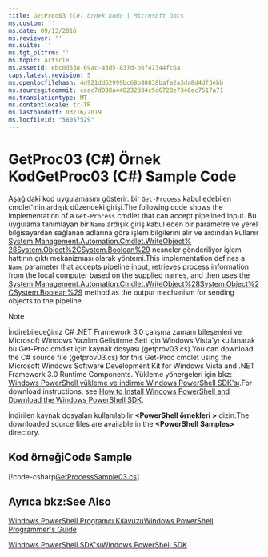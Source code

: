 ```yaml
---
title: GetProc03 (C#) örnek kodu | Microsoft Docs
ms.custom: ''
ms.date: 09/13/2016
ms.reviewer: ''
ms.suite: ''
ms.tgt_pltfrm: ''
ms.topic: article
ms.assetid: ebc0d538-69ac-43d5-837d-b6f47344fc6a
caps.latest.revision: 5
ms.openlocfilehash: 4d921dd62999bc68b80838bafa2a3da8d4df3ebb
ms.sourcegitcommit: caac7d098a448232304c9d6728e7340ec7517a71
ms.translationtype: MT
ms.contentlocale: tr-TR
ms.lasthandoff: 03/16/2019
ms.locfileid: "58057529"
---
```

# <a name="getproc03-c-sample-code"></a><span data-ttu-id="29f7d-102">GetProc03 (C#) Örnek Kod</span><span class="sxs-lookup"><span data-stu-id="29f7d-102">GetProc03 (C#) Sample Code</span></span>

<span data-ttu-id="29f7d-103">Aşağıdaki kod uygulamasını gösterir. bir `Get-Process` kabul edebilen cmdlet'inin ardışık düzendeki girişi.</span><span class="sxs-lookup"><span data-stu-id="29f7d-103">The following code shows the implementation of a `Get-Process` cmdlet that can accept pipelined input.</span></span> <span data-ttu-id="29f7d-104">Bu uygulama tanımlayan bir `Name` ardışık giriş kabul eden bir parametre ve yerel bilgisayardan sağlanan adlarına göre işlem bilgilerini alır ve ardından kullanır [System.Management.Automation.Cmdlet.WriteObject% 28System.Object%2CSystem.Boolean%29](/dotnet/api/System.Management.Automation.Cmdlet.WriteObject%28System.Object%2CSystem.Boolean%29) nesneler gönderiliyor işlem hattının çıktı mekanizması olarak yöntemi.</span><span class="sxs-lookup"><span data-stu-id="29f7d-104">This implementation defines a `Name` parameter that accepts pipeline input, retrieves process information from the local computer based on the supplied names, and then uses the [System.Management.Automation.Cmdlet.WriteObject%28System.Object%2CSystem.Boolean%29](/dotnet/api/System.Management.Automation.Cmdlet.WriteObject%28System.Object%2CSystem.Boolean%29) method as the output mechanism for sending objects to the pipeline.</span></span>

> [!NOTE]
> <span data-ttu-id="29f7d-105">İndirebileceğiniz C# .NET Framework 3.0 çalışma zamanı bileşenleri ve Microsoft Windows Yazılım Geliştirme Seti için Windows Vista'yı kullanarak bu Get-Proc cmdlet için kaynak dosyası (getprov03.cs).</span><span class="sxs-lookup"><span data-stu-id="29f7d-105">You can download the C# source file (getprov03.cs) for this Get-Proc cmdlet using the Microsoft Windows Software Development Kit for Windows Vista and .NET Framework 3.0 Runtime Components.</span></span> <span data-ttu-id="29f7d-106">Yükleme yönergeleri için bkz: [Windows PowerShell yükleme ve indirme Windows PowerShell SDK'sı](/powershell/developer/installing-the-windows-powershell-sdk).</span><span class="sxs-lookup"><span data-stu-id="29f7d-106">For download instructions, see [How to Install Windows PowerShell and Download the Windows PowerShell SDK](/powershell/developer/installing-the-windows-powershell-sdk).</span></span>
>
> <span data-ttu-id="29f7d-107">İndirilen kaynak dosyaları kullanılabilir  **\<PowerShell örnekleri >** dizin.</span><span class="sxs-lookup"><span data-stu-id="29f7d-107">The downloaded source files are available in the **\<PowerShell Samples>** directory.</span></span>

## <a name="code-sample"></a><span data-ttu-id="29f7d-108">Kod örneği</span><span class="sxs-lookup"><span data-stu-id="29f7d-108">Code Sample</span></span>

[!code-csharp[GetProcessSample03.cs](../../powershell-sdk-samples/SDK-2.0/csharp/GetProcessSample03/GetProcessSample03.cs#L11-L78 "GetProcessSample03.cs")]

## <a name="see-also"></a><span data-ttu-id="29f7d-109">Ayrıca bkz:</span><span class="sxs-lookup"><span data-stu-id="29f7d-109">See Also</span></span>

[<span data-ttu-id="29f7d-110">Windows PowerShell Programcı Kılavuzu</span><span class="sxs-lookup"><span data-stu-id="29f7d-110">Windows PowerShell Programmer's Guide</span></span>](./windows-powershell-programmer-s-guide.md)

[<span data-ttu-id="29f7d-111">Windows PowerShell SDK'sı</span><span class="sxs-lookup"><span data-stu-id="29f7d-111">Windows PowerShell SDK</span></span>](../windows-powershell-reference.md)